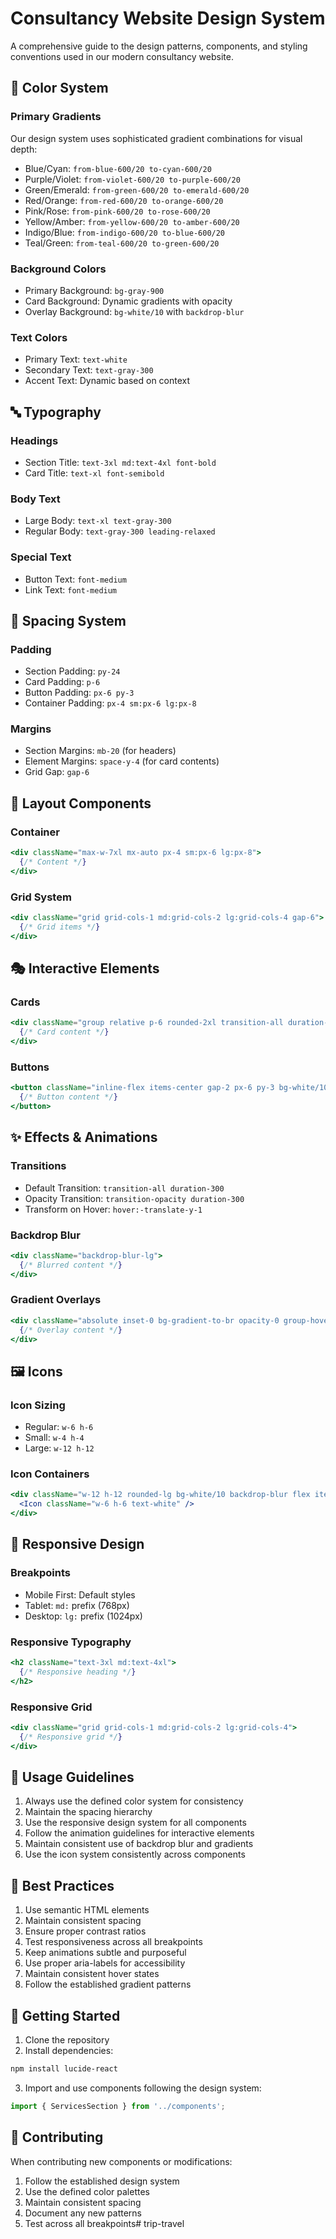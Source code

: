 # Consultancy Website Design System

A comprehensive guide to the design patterns, components, and styling conventions used in our modern consultancy website.

## 🎨 Color System

### Primary Gradients
Our design system uses sophisticated gradient combinations for visual depth:

- Blue/Cyan: `from-blue-600/20 to-cyan-600/20`
- Purple/Violet: `from-violet-600/20 to-purple-600/20`
- Green/Emerald: `from-green-600/20 to-emerald-600/20`
- Red/Orange: `from-red-600/20 to-orange-600/20`
- Pink/Rose: `from-pink-600/20 to-rose-600/20`
- Yellow/Amber: `from-yellow-600/20 to-amber-600/20`
- Indigo/Blue: `from-indigo-600/20 to-blue-600/20`
- Teal/Green: `from-teal-600/20 to-green-600/20`

### Background Colors
- Primary Background: `bg-gray-900`
- Card Background: Dynamic gradients with opacity
- Overlay Background: `bg-white/10` with `backdrop-blur`

### Text Colors
- Primary Text: `text-white`
- Secondary Text: `text-gray-300`
- Accent Text: Dynamic based on context

## 🔤 Typography

### Headings
- Section Title: `text-3xl md:text-4xl font-bold`
- Card Title: `text-xl font-semibold`

### Body Text
- Large Body: `text-xl text-gray-300`
- Regular Body: `text-gray-300 leading-relaxed`

### Special Text
- Button Text: `font-medium`
- Link Text: `font-medium`

## 📐 Spacing System

### Padding
- Section Padding: `py-24`
- Card Padding: `p-6`
- Button Padding: `px-6 py-3`
- Container Padding: `px-4 sm:px-6 lg:px-8`

### Margins
- Section Margins: `mb-20` (for headers)
- Element Margins: `space-y-4` (for card contents)
- Grid Gap: `gap-6`

## 🧱 Layout Components

### Container
```jsx
<div className="max-w-7xl mx-auto px-4 sm:px-6 lg:px-8">
  {/* Content */}
</div>
```

### Grid System
```jsx
<div className="grid grid-cols-1 md:grid-cols-2 lg:grid-cols-4 gap-6">
  {/* Grid items */}
</div>
```

## 🎭 Interactive Elements

### Cards
```jsx
<div className="group relative p-6 rounded-2xl transition-all duration-300 hover:-translate-y-1">
  {/* Card content */}
</div>
```

### Buttons
```jsx
<button className="inline-flex items-center gap-2 px-6 py-3 bg-white/10 backdrop-blur-lg text-white rounded-lg font-semibold hover:bg-white/20 transition-all">
  {/* Button content */}
</button>
```

## ✨ Effects & Animations

### Transitions
- Default Transition: `transition-all duration-300`
- Opacity Transition: `transition-opacity duration-300`
- Transform on Hover: `hover:-translate-y-1`

### Backdrop Blur
```jsx
<div className="backdrop-blur-lg">
  {/* Blurred content */}
</div>
```

### Gradient Overlays
```jsx
<div className="absolute inset-0 bg-gradient-to-br opacity-0 group-hover:opacity-100 transition-opacity duration-300">
  {/* Overlay content */}
</div>
```

## 🖼️ Icons

### Icon Sizing
- Regular: `w-6 h-6`
- Small: `w-4 h-4`
- Large: `w-12 h-12`

### Icon Containers
```jsx
<div className="w-12 h-12 rounded-lg bg-white/10 backdrop-blur flex items-center justify-center">
  <Icon className="w-6 h-6 text-white" />
</div>
```

## 📱 Responsive Design

### Breakpoints
- Mobile First: Default styles
- Tablet: `md:` prefix (768px)
- Desktop: `lg:` prefix (1024px)

### Responsive Typography
```jsx
<h2 className="text-3xl md:text-4xl">
  {/* Responsive heading */}
</h2>
```

### Responsive Grid
```jsx
<div className="grid grid-cols-1 md:grid-cols-2 lg:grid-cols-4">
  {/* Responsive grid */}
</div>
```

## 🔧 Usage Guidelines

1. Always use the defined color system for consistency
2. Maintain the spacing hierarchy
3. Use the responsive design system for all components
4. Follow the animation guidelines for interactive elements
5. Maintain consistent use of backdrop blur and gradients
6. Use the icon system consistently across components

## 🎯 Best Practices

1. Use semantic HTML elements
2. Maintain consistent spacing
3. Ensure proper contrast ratios
4. Test responsiveness across all breakpoints
5. Keep animations subtle and purposeful
6. Use proper aria-labels for accessibility
7. Maintain consistent hover states
8. Follow the established gradient patterns

## 🚀 Getting Started

1. Clone the repository
2. Install dependencies:
```bash
npm install lucide-react
```
3. Import and use components following the design system:
```jsx
import { ServicesSection } from '../components';
```

## 🤝 Contributing

When contributing new components or modifications:
1. Follow the established design system
2. Use the defined color palettes
3. Maintain consistent spacing
4. Document any new patterns
5. Test across all breakpoints#   t r i p - t r a v e l  
 